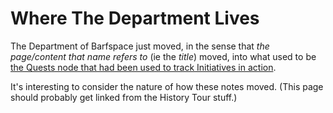 # Where The Department Lives

The Department of Barfspace just moved, in the sense that *the page/content that name refers to* (ie the *title*) moved, into  what used to be [the Quests node that had been used to track Initiatives in action](a3f1fbb2-28c2-43b2-950d-6d5b7af7cd64.md).

It's interesting to consider the nature of how these notes moved. (This page should probably get linked from the History Tour stuff.)
